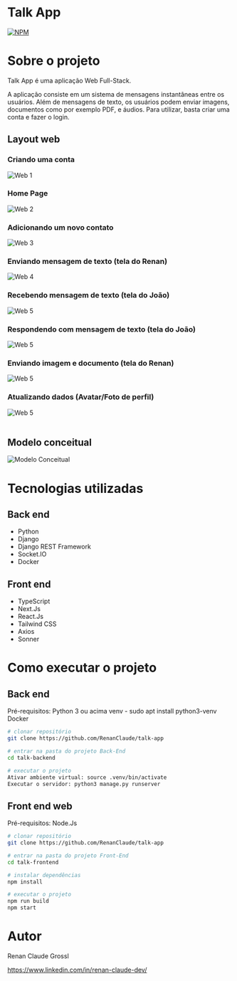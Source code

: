 # Talk App
[![NPM](https://img.shields.io/npm/l/react)](https://github.com/RenanClaude/talk-app/blob/main/LICENSE) 

# Sobre o projeto

Talk App é uma aplicação Web Full-Stack.

A aplicação consiste em um sistema de mensagens instantâneas entre os usuários. Além de mensagens de texto, os usuários podem enviar imagens, documentos como por exemplo PDF, e áudios. Para utilizar, basta criar uma conta e fazer o login.

## Layout web

### Criando uma conta
![Web 1](https://github.com/RenanClaude/assets/blob/main/SignUp-Talk-App.png)

### Home Page
![Web 2](https://github.com/RenanClaude/assets/blob/main/Home-Talk-App.png)

### Adicionando um novo contato
![Web 3](https://github.com/RenanClaude/assets/blob/main/Home-Adding-A-Contact-Talk-App.png)

### Enviando mensagem de texto (tela do Renan)
![Web 4](https://github.com/RenanClaude/assets/blob/main/Renan-Screen-Talk-App.png)

### Recebendo mensagem de texto (tela do João)
![Web 5](https://github.com/RenanClaude/assets/blob/main/Joao-Screen-Talk-App.png)

### Respondendo com mensagem de texto (tela do João)
![Web 5](https://github.com/RenanClaude/assets/blob/main/Joao-Screen-2-Talk-App.png)

### Enviando imagem e documento (tela do Renan)
![Web 5](https://github.com/RenanClaude/assets/blob/main/Renan-Screen-4-Talk-App.png)

### Atualizando dados (Avatar/Foto de perfil)
![Web 5](https://github.com/RenanClaude/assets/blob/main/Minha-conta-2-Talk-App.png)
<br/>
<br/>
## Modelo conceitual
![Modelo Conceitual](https://github.com/RenanClaude/assets/blob/main/schema-talkapp.png)

# Tecnologias utilizadas
## Back end
- Python
- Django
- Django REST Framework
- Socket.IO
- Docker
## Front end
- TypeScript
- Next.Js
- React.Js
- Tailwind CSS
- Axios
- Sonner

# Como executar o projeto

## Back end
Pré-requisitos:
Python 3 ou acima
venv - sudo apt install python3-venv
Docker

```bash
# clonar repositório
git clone https://github.com/RenanClaude/talk-app

# entrar na pasta do projeto Back-End
cd talk-backend

# executar o projeto
Ativar ambiente virtual: source .venv/bin/activate
Executar o servidor: python3 manage.py runserver
```

## Front end web
Pré-requisitos: Node.Js

```bash
# clonar repositório
git clone https://github.com/RenanClaude/talk-app

# entrar na pasta do projeto Front-End
cd talk-frontend

# instalar dependências
npm install

# executar o projeto
npm run build
npm start
```

# Autor

Renan Claude Grossl

https://www.linkedin.com/in/renan-claude-dev/
